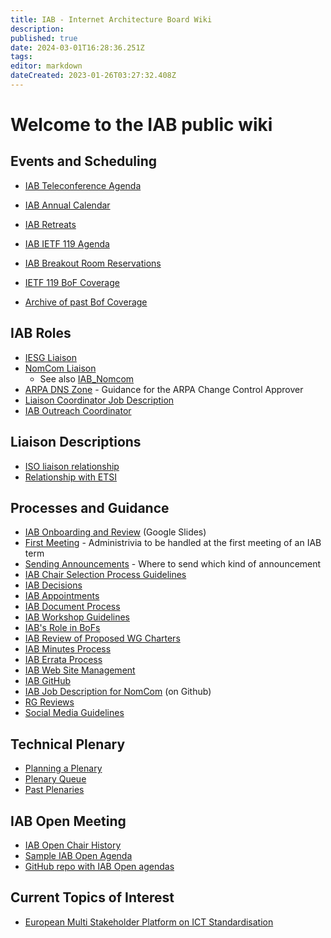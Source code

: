 ```yaml
---
title: IAB - Internet Architecture Board Wiki
description: 
published: true
date: 2024-03-01T16:28:36.251Z
tags: 
editor: markdown
dateCreated: 2023-01-26T03:27:32.408Z
---
```


# Welcome to the IAB public wiki

## Events and Scheduling 
* [IAB Teleconference Agenda](/group/iab/Agenda)
* [IAB Annual Calendar](/group/iab/Annual-calendar)
* [IAB Retreats](/group/iab/IAB_Retreats)
* [IAB IETF 119 Agenda](/group/iab/Agenda119)
* [IAB Breakout Room Reservations](/group/iab/Breakout119)
* [IETF 119 BoF Coverage](/group/iab/Bof119)

* [Archive of past Bof Coverage](/group/iab/Bof_Coverage)

## IAB Roles
* [IESG Liaison](/group/iab/IESG_Liaison)
* [NomCom Liaison](/group/iab/NomCom_Liaison)
  * See also [IAB_Nomcom](/group/iab/IAB_Nomcom)
* [ARPA DNS Zone](/group/iab/ARPA_DNS_Zone) - Guidance for the ARPA Change Control Approver
* [Liaison Coordinator Job Description](/group/iab/Liaison_Coordinator_Job_Description)
* [IAB Outreach Coordinator](/group/iab/IAB_Outreach_Coordinator)

## Liaison Descriptions

* [ISO liaison relationship](/group/iab/ISO_liaison_relationship)
* [Relationship with ETSI](/group/iab/Relationship_with_ETSI)

## Processes and Guidance 
* [IAB Onboarding and Review](https://docs.google.com/presentation/d/1CpjUKvENgo37gjDHAO4VlPCLzKgSC5yChKJYdc8LGp4/edit?usp=sharing)  (Google Slides)
* [First Meeting](/group/iab/First_Meeting) - Administrivia to be handled at the first meeting of an IAB term
* [Sending Announcements](/group/iab/Sending_Announcements) - Where to send which kind of announcement 
* [IAB Chair Selection Process Guidelines](/group/iab/IAB_Chair_Selection_Process_Guidelines)
* [IAB Decisions](/group/iab/IAB_Decisions)
* [IAB Appointments](/group/iab/IAB_Appointments)
* [IAB Document Process](/group/iab/IAB_Document_Process)
* [IAB Workshop Guidelines](/group/iab/IAB_Workshop_Guidelines)
* [IAB's Role in BoFs](/group/iab/IAB's_Role_in_BoFs)
* [IAB Review of Proposed WG Charters](/group/iab/IAB_Review_of_Proposed_WG_Charters)
* [IAB Minutes Process](/group/iab/IAB_Minutes_Process)
* [IAB Errata Process](/group/iab/IAB_Errata_Process)
* [IAB Web Site Management](/group/iab/IAB_Web_Site_Management)
* [IAB GitHub](/group/iab/IAB_Github)
* [IAB Job Description for NomCom](https://github.com/intarchboard/nomcom-description/blob/main/iab-nomcom-description.md) (on Github)
* [RG Reviews](/group/iab/RG_Reviews)
* [Social Media Guidelines](/group/iab/Social_Media_Guidelines)

## Technical Plenary
* [Planning a Plenary](/group/iab/Planning_a_Plenary)
* [Plenary Queue](/group/iab/Plenary_Queue)
* [Past Plenaries](/group/iab/Past_Plenaries)

## IAB Open Meeting 
* [IAB Open Chair History](/group/iab/IAB_Open_Chair_History)
* [Sample IAB Open Agenda](/group/iab/Sample_IAB_Open_Agenda)
* [GitHub repo with IAB Open agendas](https://github.com/intarchboard/iabopen)

## Current Topics of Interest
- [European Multi Stakeholder Platform on ICT Standardisation](/group/iab/Multi-Stake-Holder-Platform)